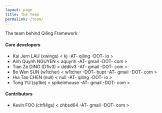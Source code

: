 ```yaml
---
layout: page
title: The Team
permalink: /team/
---
```


The team behind Qiling Framework

#### Core developers

- Kai Jern LAU (xwings) < kj -AT- qiling -DOT- io >
- Anh Quynh NGUYEN < aquynh -AT- gmail -DOT- com >
- Tian Ze DING (D1iv3) < dddliv3 -AT- gmail -DOT- com >
- Bo Wen SUN (w1tcher) < w1tcher -DOT- bupt -AT- gmail -DOT- com >
- Hui Tao CHEN (null) < null -AT- qiling -DOT- io >
- Tong YU (sp1ke) < spikeinhouse -AT- gmail -DOT- com >

#### Contributors
- Kevin FOO (chfl4gs) < chbsd64 -AT- gmail -DOT- com >
